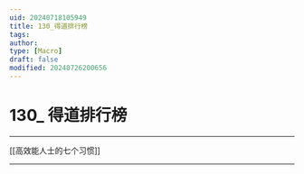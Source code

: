 ```yaml
---
uid: 20240718105949
title: 130_得道排行榜
tags: 
author: 
type: [Macro]
draft: false
modified: 20240726200656
---
```


# 130_ 得道排行榜

---

[[高效能人士的七个习惯]]

---
